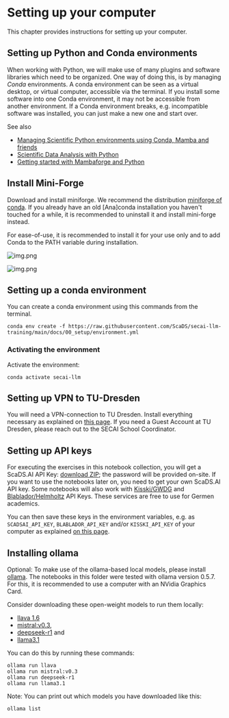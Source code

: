 # Setting up your computer

This chapter provides instructions for setting up your computer.

## Setting up Python and Conda environments

When working with Python, we will make use of many plugins and software libraries which need to be organized.
One way of doing this, is by managing *Conda* environments.
A conda environment can be seen as a virtual desktop, or virtual computer, accessible via the terminal. 
If you install some software into one Conda environment, it may not be accessible from another environment. 
If a Conda environment breaks, e.g. incompatible software was installed, you can just make a new one and start over.

See also
* [Managing Scientific Python environments using Conda, Mamba and friends](https://focalplane.biologists.com/2022/12/08/managing-scientific-python-environments-using-conda-mamba-and-friends/)
* [Scientific Data Analysis with Python](https://youtu.be/MOEPe9TGBK0)
* [Getting started with Mambaforge and Python](https://biapol.github.io/blog/mara_lampert/getting_started_with_mambaforge_and_python/readme.html)

## Install Mini-Forge
Download and install miniforge. We recommend the distribution [miniforge of conda](https://conda-forge.org/download/). If you already have an old [Ana]conda installation you haven't touched for a while, it is recommended to uninstall it and install mini-forge instead.

For ease-of-use, it is recommended to install it for your use only and to add Conda to the PATH variable during installation.

![img.png](miniforge1.png)

![img.png](miniforge2.png)

## Setting up a conda environment

You can create a conda environment using this commands from the terminal.

```
conda env create -f https://raw.githubusercontent.com/ScaDS/secai-llm-training/main/docs/00_setup/environment.yml
```

### Activating the environment
Activate the environment:
```
conda activate secai-llm
```

## Setting up VPN to TU-Dresden

You will need a VPN-connection to TU Dresden. Install everything necessary as explained on [this page](https://tu-dresden.de/zih/dienste/service-katalog/arbeitsumgebung/zugang_datennetz/vpn). If you need a Guest Account at TU Dresden, please reach out to the SECAI School Coordinator.


## Setting up API keys

For executing the exercises in this notebook collection, you will get a ScaDS.AI API Key: [download ZIP](api_key.zip); the password will be provided on-site. If you want to use the notebooks later on, you need to get your own ScaDS.AI API key. Some notebooks will also work with [Kisski/GWDG](https://kisski.gwdg.de/en/leistungen/2-02-llm-service/) and [Blablador/Helmholtz](https://sdlaml.pages.jsc.fz-juelich.de/ai/guides/blablador_api_access/) API Keys. These services are free to use for Germen academics.

You can then save these keys in the environment variables, e.g. as `SCADSAI_API_KEY`, `BLABLADOR_API_KEY` and/or `KISSKI_API_KEY` of your computer as explained [on this page](https://help.openai.com/en/articles/5112595-best-practices-for-api-key-safety).


## Installing ollama

Optional: To make use of the ollama-based local models, please install [ollama](https://ollama.com/download). The notebooks in this folder were tested with ollama version 0.5.7. For this, it is recommended to use a computer with an NVidia Graphics Card.

Consider downloading these open-weight models to  run them locally:

* [llava 1.6](https://ollama.com/library/llava)
* [mistral:v0.3](https://ollama.com/library/mistral:v0.3),
* [deepseek-r1](https://ollama.com/library/deepseek-r1) and
* [llama3.1](https://ollama.com/library/llama3.1)

You can do this by running these commands:
```
ollama run llava
ollama run mistral:v0.3
ollama run deepseek-r1
ollama run llama3.1
```

Note: You can print out which models you have downloaded like this:
```
ollama list
```
